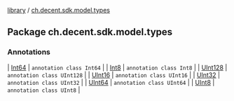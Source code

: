 [library](../index.md) / [ch.decent.sdk.model.types](./index.md)

## Package ch.decent.sdk.model.types

### Annotations

| [Int64](-int64/index.md) | `annotation class Int64` |
| [Int8](-int8/index.md) | `annotation class Int8` |
| [UInt128](-u-int128/index.md) | `annotation class UInt128` |
| [UInt16](-u-int16/index.md) | `annotation class UInt16` |
| [UInt32](-u-int32/index.md) | `annotation class UInt32` |
| [UInt64](-u-int64/index.md) | `annotation class UInt64` |
| [UInt8](-u-int8/index.md) | `annotation class UInt8` |

